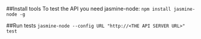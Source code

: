 ##Install tools
To test the API you need jasmine-node:
`npm install jasmine-node -g`

##Run tests
`jasmine-node --config URL "http://<THE API SERVER URL>" test`
